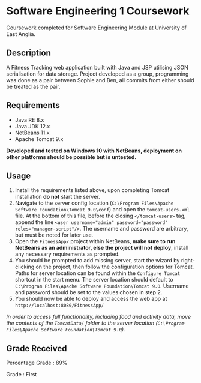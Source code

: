 # Software Engineering 1 Coursework #

Coursework completed for Software Engineering Module at University of East Anglia. 

## Description ##

A Fitness Tracking web application built with Java and JSP utilising JSON serialisation for data storage. Project developed as a group, programming was done as a pair between Sophie and Ben, all commits from either should be treated as the pair.

## Requirements ##
* Java RE 8.x
* Java JDK 12.x
* NetBeans 11.x
* Apache Tomcat 9.x

**Developed and tested on Windows 10 with NetBeans, deployment on other platforms should be possible but is untested.**

## Usage ##
1. Install the requirements listed above, upon completing Tomcat installation **do not** start the server.
2. Navigate to the server config location (`C:\Program Files\Apache Software Foundation\Tomcat 9.0\conf`) and open the `tomcat-users.xml` file. At the bottom of this file, before the closing `</tomcat-users>` tag, append the line `<user username="admin" password="password" roles="manager-script"/>`. The username and password are arbitrary, but must be noted for later use.
3. Open the `FitnessApp/` project within NetBeans, **make sure to run NetBeans as an administrator, else the project will not deploy**, install any necessary requirements as prompted.
4. You should be prompted to add missing server, start the wizard by right-clicking on the project, then follow the configuration options for Tomcat. Paths for server location can be found within the `Configure Tomcat` shortcut in the start menu. The server location should default to `C:\Program Files\Apache Software Foundation\Tomcat 9.0`. Username and password should be set to the values chosen in step 2.
5. You should now be able to deploy and access the web app at `http://localhost:8080/FitnessApp/`

*In order to access full functionality, including food and activity data, move the contents of the `TomcatData/` folder to the server location (`C:\Program Files\Apache Software Foundation\Tomcat 9.0`).*

## Grade Received ##

Percentage Grade : 89%

Grade : First
